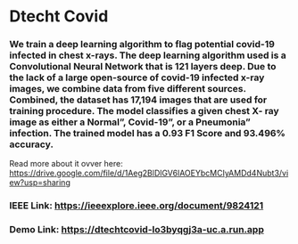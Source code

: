 # Dtecht Covid

### We train a deep learning algorithm to flag potential covid-19 infected in chest x-rays. The deep learning algorithm used is a Convolutional Neural Network that is 121 layers deep. Due to the lack of a large open-source of covid-19 infected x-ray images, we combine data from five different sources. Combined, the dataset has 17,194 images that are used for training procedure. The model classifies a given chest X- ray image as either a   Normal”,  Covid-19”, or a  Pneumonia” infection. The trained model has a 0.93 F1 Score and 93.496% accuracy.


Read more about it ovver here: https://drive.google.com/file/d/1Aeg2BlDlGV6lAOEYbcMCIyAMDd4Nubt3/view?usp=sharing

### IEEE Link: https://ieeexplore.ieee.org/document/9824121

### Demo Link: https://dtechtcovid-lo3byqgj3a-uc.a.run.app
